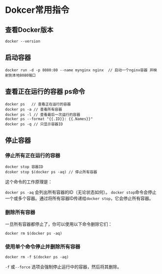 # Dokcer常用指令

## 查看Docker版本

```shell
docker --version
```

## 启动容器

```shell
docker run -d -p 8080:80 --name mynginx nginx  // 启动一个nginx容器 并映射到本地8080端口

```

## 查看正在运行的容器 ps命令

```shell
docker ps   // 查看正在运行的容器
docker ps -a // 查看所有容器
docker ps -l // 查看最后一次运行的容器
docker ps --format "{{.ID}}: {{.Names}}"
docker ps -q // 只显示容器ID
```

## 停止容器

### 停止所有正在运行的容器

```shell
docker stop 容器ID
dcoker stop $(docker ps -aq) // 停止所有容器 

```

这个命令的工作原理是：

`docker ps -aq` 会列出所有容器的ID（无论状态如何）。
`docker stop`命令会停止一个或多个容器。通过将所有容器ID传递给`docker stop`，它会停止所有容器。

### 删除所有容器

一旦所有容器都停止了，你可以使用以下命令删除它们：

```shell
docker rm $(docker ps -aq)
```

### 使用单个命令停止并删除所有容器

```shell
docker rm -f $(docker ps -aq)
```

`-f` 或`--force` 选项会强制停止运行中的容器，然后将其删除。
